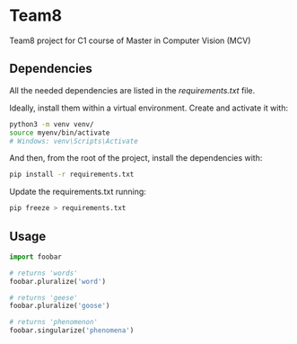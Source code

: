 # Team8

Team8 project for C1 course of Master in Computer Vision (MCV)

## Dependencies

All the needed dependencies are listed in the _requirements.txt_ file.

Ideally, install them within a virtual environment. Create and activate it with:

```bash
python3 -m venv venv/
source myenv/bin/activate
# Windows: venv\Scripts\Activate
```

And then, from the root of the project, install the dependencies with:

```bash
pip install -r requirements.txt
```

Update the requirements.txt running:

```bash
pip freeze > requirements.txt
```

## Usage

```python
import foobar

# returns 'words'
foobar.pluralize('word')

# returns 'geese'
foobar.pluralize('goose')

# returns 'phenomenon'
foobar.singularize('phenomena')
```
